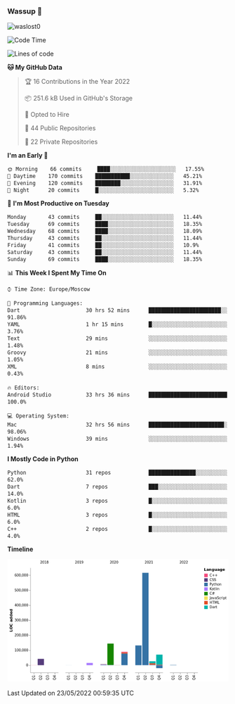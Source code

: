 ### Wassup 👋

<p align="left"> <img src="https://komarev.com/ghpvc/?username=waslost0" alt="waslost0" /></p>

<!--START_SECTION:waka-->
![Code Time](http://img.shields.io/badge/Code%20Time-0%20secs-blue)

![Lines of code](https://img.shields.io/badge/From%20Hello%20World%20I%27ve%20Written-1%20Million%20lines%20of%20code-blue)

**🐱 My GitHub Data** 

> 🏆 16 Contributions in the Year 2022
 > 
> 📦 251.6 kB Used in GitHub's Storage 
 > 
> 💼 Opted to Hire
 > 
> 📜 44 Public Repositories 
 > 
> 🔑 22 Private Repositories  
 > 
**I'm an Early 🐤** 

```text
🌞 Morning    66 commits     ████░░░░░░░░░░░░░░░░░░░░░   17.55% 
🌆 Daytime    170 commits    ███████████░░░░░░░░░░░░░░   45.21% 
🌃 Evening    120 commits    ████████░░░░░░░░░░░░░░░░░   31.91% 
🌙 Night      20 commits     █░░░░░░░░░░░░░░░░░░░░░░░░   5.32%

```
📅 **I'm Most Productive on Tuesday** 

```text
Monday       43 commits     ██░░░░░░░░░░░░░░░░░░░░░░░   11.44% 
Tuesday      69 commits     ████░░░░░░░░░░░░░░░░░░░░░   18.35% 
Wednesday    68 commits     ████░░░░░░░░░░░░░░░░░░░░░   18.09% 
Thursday     43 commits     ██░░░░░░░░░░░░░░░░░░░░░░░   11.44% 
Friday       41 commits     ██░░░░░░░░░░░░░░░░░░░░░░░   10.9% 
Saturday     43 commits     ██░░░░░░░░░░░░░░░░░░░░░░░   11.44% 
Sunday       69 commits     ████░░░░░░░░░░░░░░░░░░░░░   18.35%

```


📊 **This Week I Spent My Time On** 

```text
⌚︎ Time Zone: Europe/Moscow

💬 Programming Languages: 
Dart                     30 hrs 52 mins      ███████████████████████░░   91.86% 
YAML                     1 hr 15 mins        █░░░░░░░░░░░░░░░░░░░░░░░░   3.76% 
Text                     29 mins             ░░░░░░░░░░░░░░░░░░░░░░░░░   1.48% 
Groovy                   21 mins             ░░░░░░░░░░░░░░░░░░░░░░░░░   1.05% 
XML                      8 mins              ░░░░░░░░░░░░░░░░░░░░░░░░░   0.43%

🔥 Editors: 
Android Studio           33 hrs 36 mins      █████████████████████████   100.0%

💻 Operating System: 
Mac                      32 hrs 56 mins      ████████████████████████░   98.06% 
Windows                  39 mins             ░░░░░░░░░░░░░░░░░░░░░░░░░   1.94%

```

**I Mostly Code in Python** 

```text
Python                   31 repos            ███████████████░░░░░░░░░░   62.0% 
Dart                     7 repos             ███░░░░░░░░░░░░░░░░░░░░░░   14.0% 
Kotlin                   3 repos             █░░░░░░░░░░░░░░░░░░░░░░░░   6.0% 
HTML                     3 repos             █░░░░░░░░░░░░░░░░░░░░░░░░   6.0% 
C++                      2 repos             █░░░░░░░░░░░░░░░░░░░░░░░░   4.0%

```


**Timeline**

![Chart not found](https://raw.githubusercontent.com/waslost0/waslost0/master/charts/bar_graph.png) 


 Last Updated on 23/05/2022 00:59:35 UTC
<!--END_SECTION:waka-->

